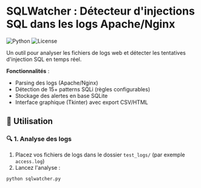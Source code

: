 # SQLWatcher : Détecteur d'injections SQL dans les logs Apache/Nginx

![Python](https://img.shields.io/badge/Python-3.8%2B-blue)
![License](https://img.shields.io/badge/License-MIT-green)

Un outil pour analyser les fichiers de logs web et détecter les tentatives d'injection SQL en temps réel.  

**Fonctionnalités** :  
- Parsing des logs (Apache/Nginx)  
- Détection de 15+ patterns SQLi (règles configurables)  
- Stockage des alertes en base SQLite  
- Interface graphique (Tkinter) avec export CSV/HTML  

## 🚀 Utilisation

### 🔍 1. Analyse des logs
1. Placez vos fichiers de logs dans le dossier `test_logs/` (par exemple `access.log`)
2. Lancez l'analyse :

```bash
python sqlwatcher.py
